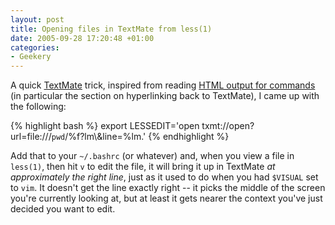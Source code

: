 ```yaml
---
layout: post
title: Opening files in TextMate from less(1)
date: 2005-09-28 17:20:48 +01:00
categories:
- Geekery
---
```

A quick [TextMate](http://macromates.com/) trick, inspired from reading [HTML output for commands](http://macromates.com/blog/archives/2005/09/28/html-output-for-commands/) (in particular the section on hyperlinking back to TextMate), I came up with the following:

{% highlight bash %}
export LESSEDIT='open txmt\://open\?url=file\:///`pwd`/%f?lm\\&line=%lm.'
{% endhighlight %}

Add that to your <code>~/.bashrc</code> (or whatever) and, when you view a file in <code>less(1)</code>, then hit <code>v</code> to edit the file, it will bring it up in TextMate <em>at approximately the right line</em>, just as it used to do when you had <code>$VISUAL</code> set to <code>vim</code>.  It doesn't get the line exactly right -- it picks the middle of the screen you're currently looking at, but at least it gets nearer the context you've just decided you want to edit.
